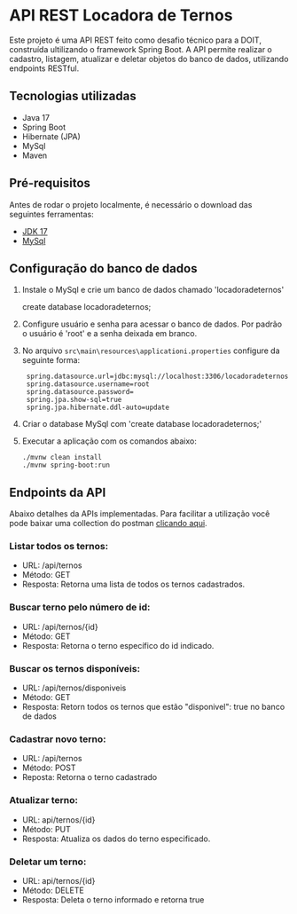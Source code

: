 # API REST Locadora de Ternos

Este projeto é uma API REST feito como desafio técnico para a DOIT, construída ultilizando o framework Spring Boot. A API permite realizar o cadastro, listagem, atualizar e deletar objetos do banco de dados, utilizando endpoints RESTful.

## Tecnologias utilizadas

- Java 17
- Spring Boot
- Hibernate (JPA)
- MySql
- Maven

## Pré-requisitos

Antes de rodar o projeto localmente, é necessário o download das seguintes ferramentas:

- [JDK 17](https://www.oracle.com/br/java/technologies/downloads/#java17)
- [MySql](https://dev.mysql.com/downloads/installer/)

## Configuração do banco de dados

1. Instale o MySql e crie um banco de dados chamado 'locadoradeternos'

    create database locadoradeternos;

2. Configure usuário e senha para acessar o banco de dados. Por padrão o usuário é 'root' e a senha deixada em branco.

3. No arquivo `src\main\resources\applicationi.properties` configure da seguinte forma:

   ```
    spring.datasource.url=jdbc:mysql://localhost:3306/locadoradeternos
    spring.datasource.username=root
    spring.datasource.password=
    spring.jpa.show-sql=true
    spring.jpa.hibernate.ddl-auto=update
   ```

4. Criar o database MySql com 'create database locadoradeternos;'

5. Executar a aplicação com os comandos abaixo:
    ```
   ./mvnw clean install
   ./mvnw spring-boot:run
   ```

## Endpoints da API

Abaixo detalhes da APIs implementadas. Para facilitar a utilização você pode baixar uma collection do postman
 [clicando aqui](Loca%20Ternos.postman_collection.json).

### Listar todos os ternos:

- URL: /api/ternos
- Método: GET
- Resposta: Retorna uma lista de todos os ternos cadastrados.

### Buscar terno pelo número de id:

- URL: /api/ternos/{id}
- Método: GET
- Resposta: Retorna o terno específico do id indicado.

### Buscar os ternos disponíveis:

- URL: /api/ternos/disponiveis
- Método: GET
- Resposta: Retorn todos os ternos que estão "disponivel": true no banco de dados

### Cadastrar novo terno:

- URL: /api/ternos
- Método: POST
- Reposta: Retorna o terno cadastrado

### Atualizar terno:

- URL: api/ternos/{id}
- Método: PUT
- Resposta: Atualiza os dados do terno especificado.

### Deletar um terno:

- URL: api/ternos/{id}
- Método: DELETE
- Resposta: Deleta o terno informado e retorna true